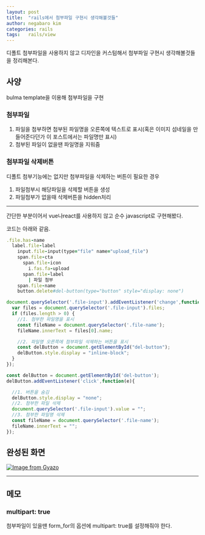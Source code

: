 ```yaml
---
layout: post
title:  "rails에서 첨부파일 구현시 생각해볼것들"
author: negabaro kim
categories: rails
tags:	rails/view
---
```



디폴트 첨부파일을 사용하지 않고 디자인을 커스텀해서 첨부파일 구현시 생각해볼것들을 정리해본다.


## 사양

bulma template을 이용해 첨부파일을 구현


### 첨부파일

1. 파일을 첨부하면 첨부된 파일명을 오른쪽에 텍스트로 표시(혹은 이미지 섬네일을 만들어준다던가 이 포스트에서는 파일명만 표시)
2. 첨부된 파일이 없을땐 파일명을 지워줌

### 첨부파일 삭제버튼

디폴트 첨부기능에는 없지만 첨부파일을 삭제하는 버튼이 필요한 경우

1. 파일첨부시 해당파일을 삭제할 버튼을 생성
2. 파일첨부가 없을때 삭제버튼을 hidden처리


---

간단한 부분이어서 vue나react를 사용하지 않고 순수 javascript로 구현해봤다.

코드는 아래와 같음.


```ruby
.file.has-name
  label.file-label
    input.file-input(type="file" name="upload_file")
    span.file-cta
      span.file-icon
        i.fas.fa-upload
      span.file-label
        | 파일 첨부
    span.file-name
    button.delete#del-button(type="button" style="display: none")
```


```js
document.querySelector('.file-input').addEventListener('change',function(e){
  var files = document.querySelector('.file-input').files;
  if (files.length > 0) {
    //1. 첨부한 파일명을 표시
    const fileName = document.querySelector('.file-name');
    fileName.innerText = files[0].name;

    //2. 파일명 오른쪽에 첨부파일 삭제하는 버튼을 표시
    const delButton = document.getElementById("del-button");
    delButton.style.display = "inline-block";
  }
});
```


```js
const delButton = document.getElementById('del-button');
delButton.addEventListener('click',function(e){

  //1. 버튼을 숨김
  delButton.style.display = "none";
  //2. 첨부한 파일 삭제
  document.querySelector('.file-input').value = "";
  //3. 첨부한 파일명 삭제
  const fileName = document.querySelector('.file-name');
  fileName.innerText = "";
});
```

## 완성된 화면

[![Image from Gyazo](https://i.gyazo.com/d2f1fa03ddf70b79c6e12736a8e3dbdd.gif)](https://gyazo.com/d2f1fa03ddf70b79c6e12736a8e3dbdd)

---

## 메모

### multipart: true

첨부파일이 있을땐 form_for의 옵션에 multipart: true를 설정해줘야 한다.